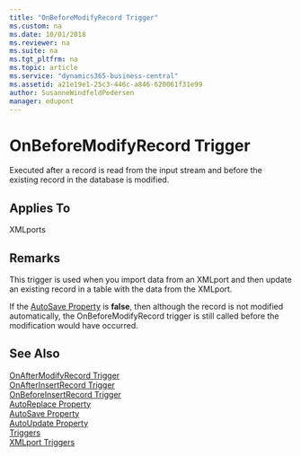 ```yaml
---
title: "OnBeforeModifyRecord Trigger"
ms.custom: na
ms.date: 10/01/2018
ms.reviewer: na
ms.suite: na
ms.tgt_pltfrm: na
ms.topic: article
ms.service: "dynamics365-business-central"
ms.assetid: a21e19e1-25c3-446c-a846-620061f31e99
author: SusanneWindfeldPedersen
manager: edupont
---
```




# OnBeforeModifyRecord Trigger
Executed after a record is read from the input stream and before the existing record in the database is modified.  
  
## Applies To  
 XMLports  
  
## Remarks  
 This trigger is used when you import data from an XMLport and then update an existing record in a table with the data from the XMLport.  
  
 If the [AutoSave Property](../properties/devenv-autosave-property.md) is **false**, then although the record is not modified automatically, the OnBeforeModifyRecord trigger is still called before the modification would have occurred.  
  
## See Also  
 [OnAfterModifyRecord Trigger](devenv-onaftermodifyrecord-trigger.md)   
 [OnAfterInsertRecord Trigger](devenv-onafterinsertrecord-trigger.md)   
 [OnBeforeInsertRecord Trigger](devenv-onbeforeinsertrecord-trigger.md)   
 [AutoReplace Property](../properties/devenv-autoreplace-property.md)   
 [AutoSave Property](../properties/devenv-autosave-property.md)   
 [AutoUpdate Property](../properties/devenv-autoupdate-property.md)  
 [Triggers](devenv-triggers.md)  
 [XMLport Triggers](devenv-xmlport-triggers.md)  